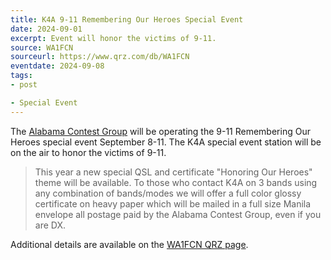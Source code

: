 ```yaml
---
title: K4A 9-11 Remembering Our Heroes Special Event
date: 2024-09-01
excerpt: Event will honor the victims of 9-11.
source: WA1FCN
sourceurl: https://www.qrz.com/db/WA1FCN
eventdate: 2024-09-08
tags:
- post

- Special Event
---
```

The [Alabama Contest Group](http://alabamacontestgroup.org/) will be operating the 9-11 Remembering Our Heroes special event September 8-11. The K4A special event station will be on the air to honor the victims of 9-11.

> This year a new special QSL and certificate "Honoring Our Heroes" theme  will be available. To those who contact K4A on 3 bands using any combination of bands/modes we will offer a full color glossy certificate on heavy paper which will be mailed in a full size Manila envelope all postage paid by the Alabama Contest Group, even if you are DX.

Additional details are available on the [WA1FCN QRZ page](https://www.qrz.com/db/WA1FCN).